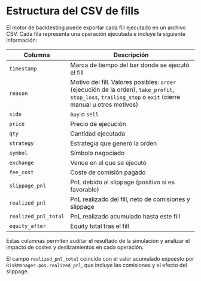 # Estructura del CSV de fills

El motor de backtesting puede exportar cada fill ejecutado en un archivo CSV.
Cada fila representa una operación ejecutada e incluye la siguiente información:

| Columna | Descripción |
| --- | --- |
| `timestamp` | Marca de tiempo del bar donde se ejecutó el fill |
| `reason` | Motivo del fill. Valores posibles: `order` (ejecución de la orden), `take_profit`, `stop_loss`, `trailing_stop` o `exit` (cierre manual u otros motivos) |
| `side` | `buy` o `sell` |
| `price` | Precio de ejecución |
| `qty` | Cantidad ejecutada |
| `strategy` | Estrategia que generó la orden |
| `symbol` | Símbolo negociado |
| `exchange` | Venue en el que se ejecutó |
| `fee_cost` | Coste de comisión pagado |
| `slippage_pnl` | PnL debido al slippage (positivo si es favorable) |
| `realized_pnl` | PnL realizado del fill, neto de comisiones y slippage |
| `realized_pnl_total` | PnL realizado acumulado hasta este fill |
| `equity_after` | Equity total tras el fill |

Estas columnas permiten auditar el resultado de la simulación y analizar el
impacto de costes y deslizamientos en cada operación.

El campo `realized_pnl_total` coincide con el valor acumulado expuesto por
`RiskManager.pos.realized_pnl`, que incluye las comisiones y el efecto del
slippage.
